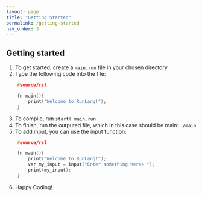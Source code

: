 ```yaml
---
layout: page
title: "Getting Started"
permalink: /getting-started
nav_order: 3
---
```

<h2 id = "start">Getting started</h2>

1. To get started, create a `main.run` file in your chosen directory
2. Type the following code into the file:
```cpp
    #source/rsl

    fn main(){
        print("Welcome to RunLang!");
    }
```
3. To compile, run `startl main.run`
4. To finish, run the outputed file, which in this case should be main: `./main`
5. To add input, you can use the input function:
```cpp
    #source/rsl

    fn main(){
        print("Welcome to RunLang!");
        var my_input = input("Enter something here> ");
        print(my_input);
    }
```
6. Happy Coding! 